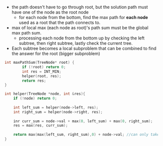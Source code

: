 - the path doesn't have to go through root, but the solution path must have one of the node as the root node
    - for each node from the bottom, find the max path for **each node** used as a root that the path connects to.
- max of local max (each node as root)'s path sum must be the global max path sum.
    - processing each node from the bottom up by checking the left subtree, then right subtree, lastly check the current tree.
- Each subtree becomes a local subproblem that can be combined to find the answer for the root (bigger subproblem)

```cpp
int maxPathSum(TreeNode* root) {
        if (!root) return 0;
        int res = INT_MIN;
        helper(root, res);
        return res;
}

int helper(TreeNode *node, int &res){
    if (!node) return 0;
    
    int left_sum = helper(node->left, res);
    int right_sum = helper(node->right, res);
    
    inr curr_sum = node->val + max(0, left_sum) + max(0, right_sum);
    res = max(res, curr_sum);
    
    return max(max(left_sum, right_sum),0) + node->val; //can only take one path, and only if its sum is > 0
}
```
    
